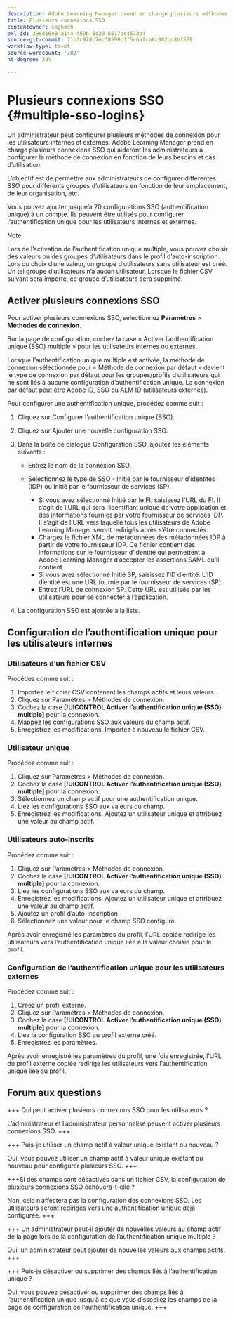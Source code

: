 ```yaml
---
description: Adobe Learning Manager prend en charge plusieurs méthodes de connexion via plusieurs configurations SSO pour les utilisateurs internes et externes.
title: Plusieurs connexions SSO
contentowner: saghosh
exl-id: 398816e8-a144-459b-8c39-6517ce4573b4
source-git-commit: 71bfc978c7ec58599c1f5c6afca6c082bc8b3569
workflow-type: tm+mt
source-wordcount: '782'
ht-degree: 39%

---
```


# Plusieurs connexions SSO {#multiple-sso-logins}

Un administrateur peut configurer plusieurs méthodes de connexion pour les utilisateurs internes et externes. Adobe Learning Manager prend en charge plusieurs connexions SSO qui aideront les administrateurs à configurer la méthode de connexion en fonction de leurs besoins et cas d’utilisation.

L’objectif est de permettre aux administrateurs de configurer différentes SSO pour différents groupes d’utilisateurs en fonction de leur emplacement, de leur organisation, etc.

Vous pouvez ajouter jusque’à 20 configurations SSO (authentification unique) à un compte. Ils peuvent être utilisés pour configurer l’authentification unique pour les utilisateurs internes et externes.

>[!NOTE]
>
>Lors de l’activation de l’authentification unique multiple, vous pouvez choisir des valeurs ou des groupes d’utilisateurs dans le profil d’auto-inscription. Lors du choix d’une valeur, un groupe d’utilisateurs sans utilisateur est créé. Un tel groupe d’utilisateurs n’a aucun utilisateur. Lorsque le fichier CSV suivant sera importé, ce groupe d’utilisateurs sera supprimé.

## Activer plusieurs connexions SSO

Pour activer plusieurs connexions SSO, sélectionnez **Paramètres** > **Méthodes de connexion**.

Sur la page de configuration, cochez la case « Activer l’authentification unique (SSO) multiple » pour les utilisateurs internes ou externes.

Lorsque l’authentification unique multiple est activée, la méthode de connexion sélectionnée pour « Méthode de connexion par défaut » devient le type de connexion par défaut pour les groupes/profils d’utilisateurs qui ne sont liés à aucune configuration d’authentification unique. La connexion par défaut peut être Adobe ID, SSO ou ALM ID (utilisateurs externes).

Pour configurer une authentification unique, procédez comme suit :

1. Cliquez sur Configurer l’authentification unique (SSO).
1. Cliquez sur Ajouter une nouvelle configuration SSO.
1. Dans la boîte de dialogue Configuration SSO, ajoutez les éléments suivants :

   * Entrez le nom de la connexion SSO.
   * Sélectionnez le type de SSO - Initié par le fournisseur d’identités (IDP) ou Initié par le fournisseur de services (SP).

      * Si vous avez sélectionné Initié par le FI, saisissez l’URL du FI. Il s’agit de l’URL qui sera l’identifiant unique de votre application et des informations fournies par votre fournisseur de services IDP. Il s’agit de l’URL vers laquelle tous les utilisateurs de Adobe Learning Manager seront redirigés après s’être connectés.
      * Chargez le fichier XML de métadonnées des métadonnées IDP à partir de votre fournisseur IDP. Ce fichier contient des informations sur le fournisseur d’identité qui permettent à Adobe Learning Manager d’accepter les assertions SAML qu’il contient
      * Si vous avez sélectionné Initié SP, saisissez l’ID d’entité. L’ID d’entité est une URL fournie par le fournisseur de services (SP).
      * Entrez l’URL de connexion SP. Cette URL est utilisée par les utilisateurs pour se connecter à l’application.

1. La configuration SSO est ajoutée à la liste.

## Configuration de l’authentification unique pour les utilisateurs internes

### Utilisateurs d’un fichier CSV

Procédez comme suit :

1. Importez le fichier CSV contenant les champs actifs et leurs valeurs.
1. Cliquez sur Paramètres > Méthodes de connexion.
1. Cochez la case **[!UICONTROL Activer l’authentification unique (SSO) multiple]** pour la connexion.
1. Mappez les configurations SSO aux valeurs du champ actif.
1. Enregistrez les modifications. Importez à nouveau le fichier CSV.

### Utilisateur unique

Procédez comme suit :

1. Cliquez sur Paramètres > Méthodes de connexion.
1. Cochez la case **[!UICONTROL Activer l’authentification unique (SSO) multiple]** pour la connexion.
1. Sélectionnez un champ actif pour une authentification unique.
1. Liez les configurations SSO aux valeurs du champ.
1. Enregistrez les modifications. Ajoutez un utilisateur unique et attribuez une valeur au champ actif.

### Utilisateurs auto-inscrits

Procédez comme suit :

1. Cliquez sur Paramètres > Méthodes de connexion.
1. Cochez la case **[!UICONTROL Activer l’authentification unique (SSO) multiple]** pour la connexion.
1. Liez les configurations SSO aux valeurs du champ.
1. Enregistrez les modifications. Ajoutez un utilisateur unique et attribuez une valeur au champ actif.
1. Ajoutez un profil d’auto-inscription.
1. Sélectionnez une valeur pour le champ SSO configuré.

Après avoir enregistré les paramètres du profil, l’URL copiée redirige les utilisateurs vers l’authentification unique liée à la valeur choisie pour le profil.

### Configuration de l’authentification unique pour les utilisateurs externes

Procédez comme suit :

1. Créez un profil externe.
1. Cliquez sur Paramètres > Méthodes de connexion.
1. Cochez la case **[!UICONTROL Activer l’authentification unique (SSO) multiple]** pour la connexion.
1. Liez la configuration SSO au profil externe créé.
1. Enregistrez les paramètres.

Après avoir enregistré les paramètres du profil, une fois enregistrée, l’URL du profil externe copiée redirige les utilisateurs vers l’authentification unique liée au profil.

## Forum aux questions

+++ Qui peut activer plusieurs connexions SSO pour les utilisateurs ?

L’administrateur et l’administrateur personnalisé peuvent activer plusieurs connexions SSO.
+++

+++ Puis-je utiliser un champ actif à valeur unique existant ou nouveau ?

Oui, vous pouvez utiliser un champ actif à valeur unique existant ou nouveau pour configurer plusieurs SSO.
+++

+++Si des champs sont désactivés dans un fichier CSV, la configuration de plusieurs connexions SSO échouera-t-elle ?

Non, cela n’affectera pas la configuration des connexions SSO. Les utilisateurs seront redirigés vers une authentification unique déjà configurée.
+++

+++ Un administrateur peut-il ajouter de nouvelles valeurs au champ actif de la page lors de la configuration de l’authentification unique multiple ?

Oui, un administrateur peut ajouter de nouvelles valeurs aux champs actifs.
+++

+++ Puis-je désactiver ou supprimer des champs liés à l’authentification unique ?

Oui, vous pouvez désactiver ou supprimer des champs liés à l’authentification unique jusqu’à ce que vous dissociiez les champs de la page de configuration de l’authentification unique.
+++
